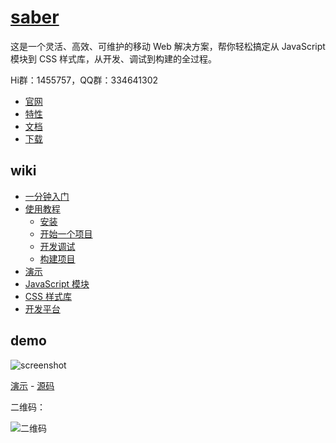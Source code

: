 [saber](http://ecomfe.github.io/saber)
===

这是一个灵活、高效、可维护的移动 Web 解决方案，帮你轻松搞定从 JavaScript 模块到 CSS 样式库，从开发、调试到构建的全过程。

Hi群：1455757，QQ群：334641302

* [官网](http://ecomfe.github.io/saber/)
* [特性](http://ecomfe.github.io/saber/feature/)
* [文档](http://ecomfe.github.io/saber/doc/)
* [下载](http://ecomfe.github.io/saber/download/)

## wiki

+ [一分钟入门](https://github.com/ecomfe/saber/wiki/Getting-Started)
+ [使用教程](https://github.com/ecomfe/saber/wiki/Tutorial)
    + [安装](https://github.com/ecomfe/saber/wiki/Tutorial#%E5%AE%89%E8%A3%85)
    + [开始一个项目](https://github.com/ecomfe/saber/wiki/Tutorial#%E5%BC%80%E5%A7%8B%E4%B8%80%E4%B8%AA%E9%A1%B9%E7%9B%AE)
    + [开发调试](https://github.com/ecomfe/saber/wiki/Tutorial#%E5%BC%80%E5%8F%91%E8%B0%83%E8%AF%95)
    + [构建项目](https://github.com/ecomfe/saber/wiki/Tutorial#%E6%9E%84%E5%BB%BA%E9%A1%B9%E7%9B%AE)
+ [演示](#showcase)
+ [JavaScript 模块](#javascript-modules)
+ [CSS 样式库](#css-library)
+ [开发平台](#platform)

## demo

![screenshot](https://cloud.githubusercontent.com/assets/157338/2828876/6e4d9874-cf9b-11e3-96d9-33f1ef058961.png)

[演示](http://startupnews.duapp.com) - [源码](https://github.com/ecomfe/saber-showcase)

二维码：

![二维码](https://cloud.githubusercontent.com/assets/157338/2837732/3088e110-d022-11e3-81cb-507f61683ba7.png)
